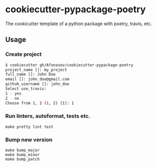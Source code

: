 # cookiecutter-pypackage-poetry

The cookicutter template of a python package with poetry, travis, etc.

## Usage

### Create project

```bash
$ cookiecutter gh/Afonasev/cookiecutter-pypackage-poetry
project_name []: my_project
full_name []: John Doe
email []: john_doe@gmail.com
github_username []: john_doe
Select use_travis:
1 - yes
2 - no
Choose from 1, 2 (1, 2) [1]: 1
```

### Run linters, autoformat, tests etc.

    make pretty lint test

### Bump new version

    make bump_major
    make bump_minor
    make bump_patch
